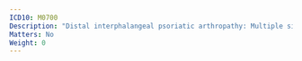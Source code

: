 ```yaml
---
ICD10: M0700
Description: "Distal interphalangeal psoriatic arthropathy: Multiple sites"
Matters: No
Weight: 0
---
```


